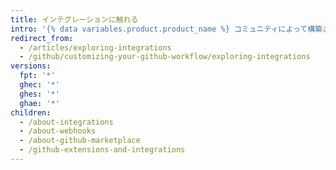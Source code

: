 ```yaml
---
title: インテグレーションに触れる
intro: '{% data variables.product.product_name %} コミュニティによって構築されたツールやサービスを使用して、{% data variables.product.product_name %} のワークフローをカスタマイズしたり拡張したりできます。'
redirect_from:
  - /articles/exploring-integrations
  - /github/customizing-your-github-workflow/exploring-integrations
versions:
  fpt: '*'
  ghec: '*'
  ghes: '*'
  ghae: '*'
children:
  - /about-integrations
  - /about-webhooks
  - /about-github-marketplace
  - /github-extensions-and-integrations
---
```


